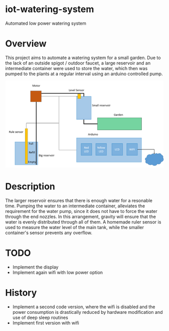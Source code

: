 # iot-watering-system
Automated low power watering system 

# Overview
This project aims to automate a watering system for a small garden.
Due to the lack of an outside spigot / outdoor faucet, a large 
reservoir and an intermediate container were used to store the water,
which then was pumped to the plants at a regular interval using
an arduino controlled pump.  

![Block diagram](https://github.com/vtolenti89/iot-watering-system/blob/master/Docs/block_diagram.png)

# Description
The larger reservoir ensures that there is enough water for a resonable time.
Pumping the water to an intermediate container, alleviates the requirement
for the water pump, since it does not have to force the water through the end
nozzles. In this arrangement, gravity will ensure that the water is evenly 
distributed through all of them.
A homemade ruler sensor is used to measure the water level of the main tank,
while the smaller container's sensor prevents any overflow. 

# TODO
* Implement the display
* Implement again wifi with low power option

# History
* Implement a second code version, where the wifi is disabled and the power consumption is drastically
reduced by hardware modification and use of deep sleep routines
* Implement first version with wifi


